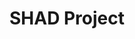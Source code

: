 ---
layout: BDA_static
title: "SHAD Project"
category: [project, shad]
permalink: /projects/SHADProject/
---